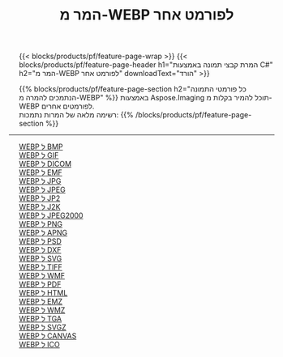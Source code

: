 ﻿---
title: המר מ-WEBP לפורמט אחר 
weight: 3920
url: /he/net/conversion/from/webp 
lang: he
langdirlevel: 2
locales: zh-hans,ja,it,ru,de,es,fr,nl,id,lt,pl,pt,vi,tr,ko,zh-hant,ar,hi,th,sv,cs,uk,he
description: באמצעות Aspose.Imaging תוכל להמיר בקלות מ-WEBP לפורמט אחר
---

{{< blocks/products/pf/feature-page-wrap >}}
{{< blocks/products/pf/feature-page-header h1="המרת קבצי תמונה באמצעות C#" h2="המר מ-WEBP לפורמט אחר" downloadText="הורד" >}}


{{% blocks/products/pf/feature-page-section  h2="כל פורמטי התמונה הנתמכים להמרה מ-WEBP" %}}
באמצעות Aspose.Imaging תוכל להמיר בקלות מ-WEBP לפורמטים אחרים.
<br/>
רשימה מלאה של המרות נתמכות:
{{% /blocks/products/pf/feature-page-section %}}
<div class="container-fluid productfamilypage bg-gray">
    <div class="convertypes bg-gray agp-content section">
        <div class="container">
		<hr style="margin-left:-20px;"/>
		<div class="row other-converters">
		    <div class='col-md-2 other-converter remove-lp remove-rp'><a href="/imaging/he/net/conversion/webp-to-bmp" >WEBP ל BMP</a></div><div class='col-md-2 other-converter remove-lp remove-rp'><a href="/imaging/he/net/conversion/webp-to-gif" >WEBP ל GIF</a></div><div class='col-md-2 other-converter remove-lp remove-rp'><a href="/imaging/he/net/conversion/webp-to-dicom" >WEBP ל DICOM</a></div><div class='col-md-2 other-converter remove-lp remove-rp'><a href="/imaging/he/net/conversion/webp-to-emf" >WEBP ל EMF</a></div><div class='col-md-2 other-converter remove-lp remove-rp'><a href="/imaging/he/net/conversion/webp-to-jpg" >WEBP ל JPG</a></div><div class='col-md-2 other-converter remove-lp remove-rp'><a href="/imaging/he/net/conversion/webp-to-jpeg" >WEBP ל JPEG</a></div><div class='col-md-2 other-converter remove-lp remove-rp'><a href="/imaging/he/net/conversion/webp-to-jp2" >WEBP ל JP2</a></div><div class='col-md-2 other-converter remove-lp remove-rp'><a href="/imaging/he/net/conversion/webp-to-j2k" >WEBP ל J2K</a></div><div class='col-md-2 other-converter remove-lp remove-rp'><a href="/imaging/he/net/conversion/webp-to-jpeg2000" >WEBP ל JPEG2000</a></div><div class='col-md-2 other-converter remove-lp remove-rp'><a href="/imaging/he/net/conversion/webp-to-png" >WEBP ל PNG</a></div><div class='col-md-2 other-converter remove-lp remove-rp'><a href="/imaging/he/net/conversion/webp-to-apng" >WEBP ל APNG</a></div><div class='col-md-2 other-converter remove-lp remove-rp'><a href="/imaging/he/net/conversion/webp-to-psd" >WEBP ל PSD</a></div><div class='col-md-2 other-converter remove-lp remove-rp'><a href="/imaging/he/net/conversion/webp-to-dxf" >WEBP ל DXF</a></div><div class='col-md-2 other-converter remove-lp remove-rp'><a href="/imaging/he/net/conversion/webp-to-svg" >WEBP ל SVG</a></div><div class='col-md-2 other-converter remove-lp remove-rp'><a href="/imaging/he/net/conversion/webp-to-tiff" >WEBP ל TIFF</a></div><div class='col-md-2 other-converter remove-lp remove-rp'><a href="/imaging/he/net/conversion/webp-to-wmf" >WEBP ל WMF</a></div><div class='col-md-2 other-converter remove-lp remove-rp'><a href="/imaging/he/net/conversion/webp-to-pdf" >WEBP ל PDF</a></div><div class='col-md-2 other-converter remove-lp remove-rp'><a href="/imaging/he/net/conversion/webp-to-html" >WEBP ל HTML</a></div><div class='col-md-2 other-converter remove-lp remove-rp'><a href="/imaging/he/net/conversion/webp-to-emz" >WEBP ל EMZ</a></div><div class='col-md-2 other-converter remove-lp remove-rp'><a href="/imaging/he/net/conversion/webp-to-wmz" >WEBP ל WMZ</a></div><div class='col-md-2 other-converter remove-lp remove-rp'><a href="/imaging/he/net/conversion/webp-to-tga" >WEBP ל TGA</a></div><div class='col-md-2 other-converter remove-lp remove-rp'><a href="/imaging/he/net/conversion/webp-to-svgz" >WEBP ל SVGZ</a></div><div class='col-md-2 other-converter remove-lp remove-rp'><a href="/imaging/he/net/conversion/webp-to-canvas" >WEBP ל CANVAS</a></div><div class='col-md-2 other-converter remove-lp remove-rp'><a href="/imaging/he/net/conversion/webp-to-ico" >WEBP ל ICO</a></div>
                </div>
        </div>
    </div>
</div>
<br/>


